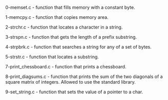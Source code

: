 0-memset.c - function that fills memory with a constant byte.



1-memcpy.c - function that copies memory area.



2-strchr.c - function that locates a character in a string.



3-strspn.c - function that gets the length of a prefix substring.



4-strpbrk.c - function that searches a string for any of a set of bytes.



5-strstr.c - function that locates a substring.



7-print_chessboard.c - function that prints a chessboard.



8-print_diagsums.c - function that prints the sum of the two diagonals of a square matrix of integers. Allowed to use the standard library.



9-set_string.c - function that sets the value of a pointer to a char.
